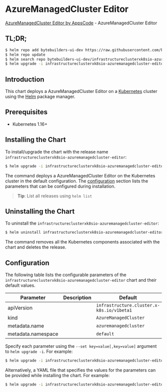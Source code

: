 # AzureManagedCluster Editor

[AzureManagedCluster Editor by AppsCode](https://byte.builders) - AzureManagedCluster Editor

## TL;DR;

```bash
$ helm repo add bytebuilders-ui-dev https://raw.githubusercontent.com/bytebuilders/ui-wizards/
$ helm repo update
$ helm search repo bytebuilders-ui-dev/infrastructureclusterxk8sio-azuremanagedcluster-editor --version=v0.4.17
$ helm upgrade -i infrastructureclusterxk8sio-azuremanagedcluster-editor bytebuilders-ui-dev/infrastructureclusterxk8sio-azuremanagedcluster-editor -n default --create-namespace --version=v0.4.17
```

## Introduction

This chart deploys a AzureManagedCluster Editor on a [Kubernetes](http://kubernetes.io) cluster using the [Helm](https://helm.sh) package manager.

## Prerequisites

- Kubernetes 1.16+

## Installing the Chart

To install/upgrade the chart with the release name `infrastructureclusterxk8sio-azuremanagedcluster-editor`:

```bash
$ helm upgrade -i infrastructureclusterxk8sio-azuremanagedcluster-editor bytebuilders-ui-dev/infrastructureclusterxk8sio-azuremanagedcluster-editor -n default --create-namespace --version=v0.4.17
```

The command deploys a AzureManagedCluster Editor on the Kubernetes cluster in the default configuration. The [configuration](#configuration) section lists the parameters that can be configured during installation.

> **Tip**: List all releases using `helm list`

## Uninstalling the Chart

To uninstall the `infrastructureclusterxk8sio-azuremanagedcluster-editor`:

```bash
$ helm uninstall infrastructureclusterxk8sio-azuremanagedcluster-editor -n default
```

The command removes all the Kubernetes components associated with the chart and deletes the release.

## Configuration

The following table lists the configurable parameters of the `infrastructureclusterxk8sio-azuremanagedcluster-editor` chart and their default values.

|     Parameter      | Description |                       Default                        |
|--------------------|-------------|------------------------------------------------------|
| apiVersion         |             | <code>infrastructure.cluster.x-k8s.io/v1beta1</code> |
| kind               |             | <code>AzureManagedCluster</code>                     |
| metadata.name      |             | <code>azuremanagedcluster</code>                     |
| metadata.namespace |             | <code>default</code>                                 |


Specify each parameter using the `--set key=value[,key=value]` argument to `helm upgrade -i`. For example:

```bash
$ helm upgrade -i infrastructureclusterxk8sio-azuremanagedcluster-editor bytebuilders-ui-dev/infrastructureclusterxk8sio-azuremanagedcluster-editor -n default --create-namespace --version=v0.4.17 --set apiVersion=infrastructure.cluster.x-k8s.io/v1beta1
```

Alternatively, a YAML file that specifies the values for the parameters can be provided while
installing the chart. For example:

```bash
$ helm upgrade -i infrastructureclusterxk8sio-azuremanagedcluster-editor bytebuilders-ui-dev/infrastructureclusterxk8sio-azuremanagedcluster-editor -n default --create-namespace --version=v0.4.17 --values values.yaml
```
